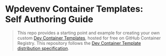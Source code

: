 # Wpdevenv Container Templates: Self Authoring Guide

> This repo provides a starting point and example for creating your own custom [Dev Container Templates](https://containers.dev/implementors/templates), hosted for free on GitHub Container Registry.  This repository follows the [Dev Container Template distribution specification](https://containers.dev/implementors/templates-distribution/).  


